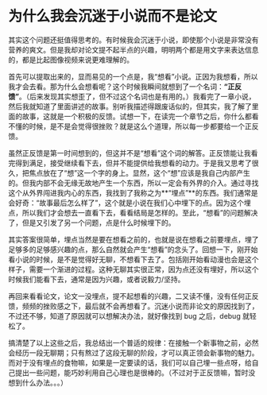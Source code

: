 # 为什么我会沉迷于小说而不是论文

[CreateTime]: # (2020.11.27)
[ModifyTime]: # (2021.03.02)

其实这个问题还挺值得思考的。有时候我会沉迷于小说，即使那个小说是非常没有营养的爽文。但是我却对论文提不起半点的兴趣，明明两个都是用文字来表达信息的，都是比起图像视频来说更难理解的。

首先可以提取出来的，显而易见的一个点是，我“想看”小说。正因为我想看，所以我才会去看。那为什么会想看呢？这个时候我瞬间就想到了一个名词：**“正反馈”**。（后来发现其实想歪了，但不过这个名词也是有用的。）我看完了一章小说，然后我就知道了里面讲述的故事。别听我描述得跟废话似的，但其实，我了解了里面的故事，这就是一个积极的反馈。试想一下，在读完一个章节之后，你什么都看不懂的时候，是不是会觉得很挫败？就是这么个道理，所以每一步都要给一个正反馈。

虽然正反馈是第一时间想到的，但这并不是“想看”这个词的解答。正反馈能让我看完得到满足，接受继续看下去，但并不能提供给我想看的动力。于是我又思考了很久，把焦点放在了“想”这一个字的身上。显然，这个“想”应该是我自己内部产生的。但我内部不会无缘无故地产生一个东西，所以一定会有外界的介入。通过寻找这个从外界闯进我内心的东西，我找到了我称之为**“埋点”**的东西。我们通常是会好奇：“故事最后怎么样了”，这个就是小说在我们心中埋下的点。因为这个埋点，所以我们才会想去一直看下去，看看结局是怎样的。至此，“想看”的问题解决了，但是又引发了另一个问题，点是什么时候埋下的。

其实答案很简单，埋点当然是要在想看之前的，也就是说在想看之前要埋点，埋了足够多的足够感兴趣的点，那么自然就会产生“想看”的念头了。回想一下，刚开始看小说的时候，是不是觉得好无聊，不想看下去了。包括刚开始看动漫也会是这个样子，需要一个渐进的过程。这种无聊其实很正常，因为点还没有埋好，所以这个时候我们能看下去，通常是因为兴趣，或者说毅力/坚持。

再回来看看论文，论文一没埋点，提不起想看的兴趣，二又读不懂，没有任何正反馈，频频的挫败感之下，最后就不会再想看了。沉迷小说而非论文的原因找到了，不过还不够，知道了原因就可以想解决办法，就好像找到 bug 之后，debug 就轻松了。

搞清楚了以上这些之后，我总结出一个普适的规律：在接触一个新事物之前，必然会经历一段无聊期；只有熬过了这段无聊的阶段，才可以真正领会新事物的魅力。而对于没有埋点的食物嘛，如果是一定要读的话，我们可以自己埋一些点呀，给自己提出一些问题，能巧妙利用自己心理也是很棒的。（不过对于正反馈嘛，暂时没想到什么办法。。。）
